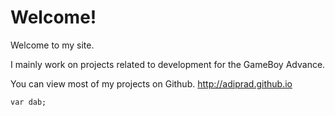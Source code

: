 # Welcome!

Welcome to my site.

I mainly work on projects related to development for the GameBoy Advance.

You can view most of my projects on Github. http://adiprad.github.io

```
var dab;
```
